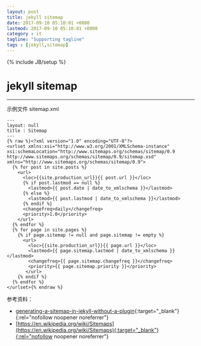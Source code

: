 ```yaml
---
layout: post
title: jekyll sitemap
date: 2017-09-10 05:10:01 +0800
lastmod: 2017-09-10 05:10:01 +0800
category : it
tagline: "Supporting tagline"
tags : [jekyll,sitemap]
---
```

{% include JB/setup %}
# jekyll sitemap
---
示例文件 sitemap.xml
```
---
layout: null
title : Sitemap
---
{% raw %}<?xml version="1.0" encoding="UTF-8"?>
<urlset xmlns:xsi="http://www.w3.org/2001/XMLSchema-instance" xsi:schemaLocation="http://www.sitemaps.org/schemas/sitemap/0.9 http://www.sitemaps.org/schemas/sitemap/0.9/sitemap.xsd" xmlns="http://www.sitemaps.org/schemas/sitemap/0.9">
  {% for post in site.posts %}
    <url>
      <loc>{{site.production_url}}{{ post.url }}</loc>
      {% if post.lastmod == null %}
        <lastmod>{{ post.date | date_to_xmlschema }}</lastmod>
      {% else %}
        <lastmod>{{ post.lastmod | date_to_xmlschema }}</lastmod>
      {% endif %}
      <changefreq>daily</changefreq>
      <priority>1.0</priority>
    </url>
  {% endfor %}
  {% for page in site.pages %}
    {% if page.sitemap != null and page.sitemap != empty %}
      <url>
        <loc>{{site.production_url}}{{ page.url }}</loc>
        <lastmod>{{ page.sitemap.lastmod | date_to_xmlschema }}</lastmod>
        <changefreq>{{ page.sitemap.changefreq }}</changefreq>
        <priority>{{ page.sitemap.priority }}</priority>
       </url>
    {% endif %}
  {% endfor %}
</urlset>{% endraw %}
```
<!-- more -->
参考资料：  
- [generating-a-sitemap-in-jekyll-without-a-plugin](http://davidensinger.com/2013/03/generating-a-sitemap-in-jekyll-without-a-plugin/){:target="_blank"}{:rel="nofollow noopener noreferrer"}
- [https://en.wikipedia.org/wiki/Sitemaps](https://en.wikipedia.org/wiki/Sitemaps){:target="_blank"}{:rel="nofollow noopener noreferrer"}
